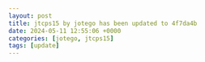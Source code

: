 ```yaml
---
layout: post
title: jtcps15 by jotego has been updated to 4f7da4b
date: 2024-05-11 12:55:06 +0000
categories: [jotego, jtcps15]
tags: [update]
---
```


